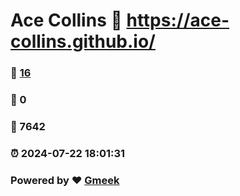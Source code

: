 # Ace Collins :link: https://ace-collins.github.io/ 
### :page_facing_up: [16](https://ace-collins.github.io//tag.html) 
### :speech_balloon: 0 
### :hibiscus: 7642 
### :alarm_clock: 2024-07-22 18:01:31 
### Powered by :heart: [Gmeek](https://github.com/Meekdai/Gmeek)
